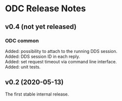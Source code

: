 # ODC Release Notes

## v0.4 (not yet released)

### ODC common
Added: possibility to attach to the running DDS session.    
Added: DDS session ID in each reply.    
Added: set request timeout via command line interface.    
Added: unit tests.    


## v0.2 (2020-05-13)

The first stable internal release.
